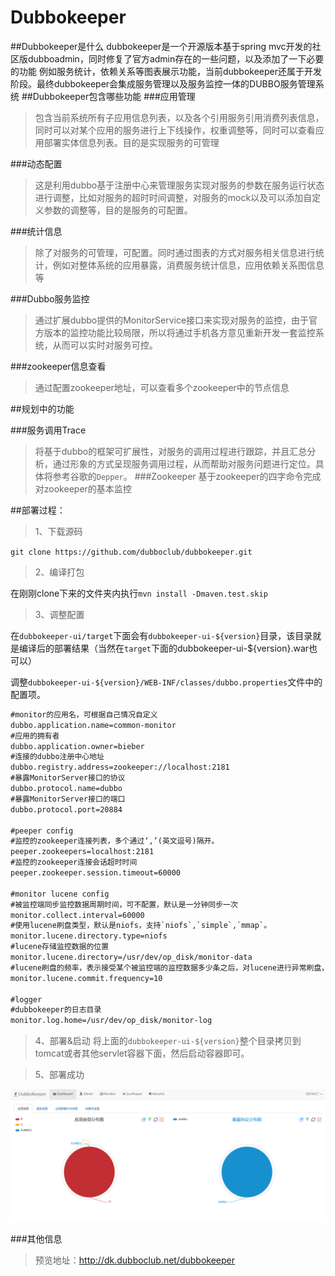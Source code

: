 # Dubbokeeper
##Dubbokeeper是什么
dubbokeeper是一个开源版本基于spring mvc开发的社区版dubboadmin，同时修复了官方admin存在的一些问题，以及添加了一下必要的功能
例如服务统计，依赖关系等图表展示功能，当前dubbokeeper还属于开发阶段。最终dubbokeeper会集成服务管理以及服务监控一体的DUBBO服务管理系统
##Dubbokeeper包含哪些功能
###应用管理
> 包含当前系统所有子应用信息列表，以及各个引用服务引用消费列表信息，同时可以对某个应用的服务进行上下线操作，权重调整等，同时可以查看应用部署实体信息列表。目的是实现服务的可管理

###动态配置
> 这是利用dubbo基于注册中心来管理服务实现对服务的参数在服务运行状态进行调整，比如对服务的超时时间调整，对服务的mock以及可以添加自定义参数的调整等，目的是服务的可配置。

###统计信息
> 除了对服务的可管理，可配置。同时通过图表的方式对服务相关信息进行统计，例如对整体系统的应用暴露，消费服务统计信息，应用依赖关系图信息等

###Dubbo服务监控
> 通过扩展dubbo提供的MonitorService接口来实现对服务的监控，由于官方版本的监控功能比较局限，所以将通过手机各方意见重新开发一套监控系统，从而可以实时对服务可控。

###zookeeper信息查看
> 通过配置zookeeper地址，可以查看多个zookeeper中的节点信息



##规划中的功能

###服务调用Trace
> 将基于dubbo的框架可扩展性，对服务的调用过程进行跟踪，并且汇总分析，通过形象的方式呈现服务调用过程，从而帮助对服务问题进行定位。具体将参考谷歌的`Depper`。
###Zookeeper
> 基于zookeeper的四字命令完成对zookeeper的基本监控

##部署过程：
> 1、下载源码

`git clone https://github.com/dubboclub/dubbokeeper.git `

>2、编译打包

在刚刚clone下来的文件夹内执行`mvn install -Dmaven.test.skip`

>3、调整配置

在`dubbokeeper-ui/target`下面会有`dubbokeeper-ui-${version}`目录，该目录就是编译后的部署结果（当然在`target`下面的dubbokeeper-ui-${version}.war也可以）

调整`dubbokeeper-ui-${version}/WEB-INF/classes/dubbo.properties`文件中的配置项。

```xml
#monitor的应用名，可根据自己情况自定义
dubbo.application.name=common-monitor
#应用的拥有者
dubbo.application.owner=bieber
#连接的dubbo注册中心地址
dubbo.registry.address=zookeeper://localhost:2181
#暴露MonitorServer接口的协议
dubbo.protocol.name=dubbo
#暴露MonitorServer接口的端口
dubbo.protocol.port=20884

#peeper config
#监控的zookeeper连接列表，多个通过‘,’(英文逗号)隔开。
peeper.zookeepers=localhost:2181
#监控的zookeeper连接会话超时时间
peeper.zookeeper.session.timeout=60000

#monitor lucene config
#被监控端同步监控数据周期时间，可不配置，默认是一分钟同步一次
monitor.collect.interval=60000
#使用lucene刷盘类型，默认是niofs，支持`niofs`,`simple`,`mmap`。
monitor.lucene.directory.type=niofs
#lucene存储监控数据的位置
monitor.lucene.directory=/usr/dev/op_disk/monitor-data
#lucene刷盘的频率，表示接受某个被监控端的监控数据多少条之后，对lucene进行异常刷盘，必须配置
monitor.lucene.commit.frequency=10

#logger
#dubbokeeper的日志目录
monitor.log.home=/usr/dev/op_disk/monitor-log
```

>4、部署&启动
将上面的`dubbokeeper-ui-${version}`整个目录拷贝到tomcat或者其他servlet容器下面，然后启动容器即可。

>5、部署成功

![](https://raw.githubusercontent.com/dubboclub/resources/master/dubbokeeper.png)

###其他信息
> 预览地址：http://dk.dubboclub.net/dubbokeeper




